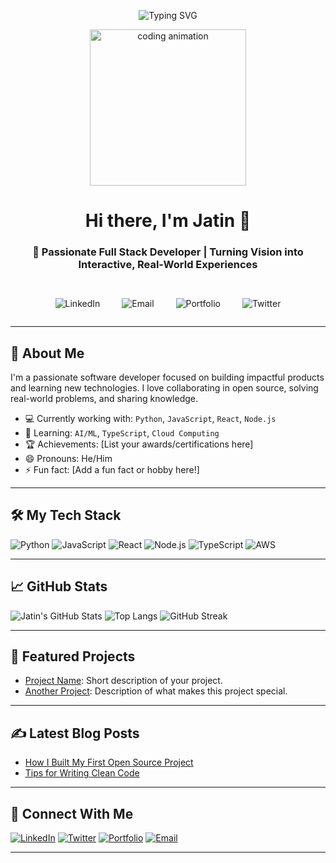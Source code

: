 <p align="center">
<img src="https://readme-typing-svg.herokuapp.com?font=Fira+Code&size=24&pause=1000&center=true&vCenter=true&width=1000&lines=✨+Welcome+to+my+digital+workspace!;💻+Where+building,+breaking,+and+learning+something+new+every+day!" alt="Typing SVG" />


</p>

<p align="center">
  <img src="https://media.giphy.com/media/qgQUggAC3Pfv687qPC/giphy.gif" width="250" alt="coding animation" />
</p>

<!-- Name & tagline -->
<h1 align="center">Hi there, I'm Jatin 👋</h1>

<!-- Social links (final clean version, no underline anywhere) -->
<h3 align="center" style="margin-bottom: 30px;">
  🚀 Passionate Full Stack Developer | Turning Vision into Interactive, Real-World Experiences
</h3>

<!-- Social links (completely clean, no underline, proper spacing) -->
<!-- Social links (horizontal alignment, no underline, clean spacing) -->
<div align="center"
     style="display: flex; justify-content: center; align-items: center; gap: 35px; margin-top: 25px; flex-direction: row; text-decoration: none;">

  <a href="https://linkedin.com/in/jatinrajvani" target="_blank"
     style="text-decoration: none; border: none; outline: none;">
    <img src="https://img.shields.io/badge/LinkedIn%20•%20Follow-0077B5?style=for-the-badge&logo=linkedin&logoColor=white"
         alt="LinkedIn" style="border: none; outline: none;" />
  </a>

  <a href="mailto:jatinrajvani.cg@gmail.com" target="_blank"
     style="text-decoration: none; border: none; outline: none;">
    <img src="https://img.shields.io/badge/Email%20•%20Connect-D14836?style=for-the-badge&logo=gmail&logoColor=white"
         alt="Email" style="border: none; outline: none;" />
  </a>

  <a href="https://jatinsportfolio.vercel.app/" target="_blank"
     style="text-decoration: none; border: none; outline: none;">
    <img src="https://img.shields.io/badge/Portfolio%20•%20Visit-000000?style=for-the-badge&logo=firefox-browser&logoColor=white"
         alt="Portfolio" style="border: none; outline: none;" />
  </a>

  <a href="https://twitter.com/yourusername" target="_blank"
     style="text-decoration: none; border: none; outline: none;">
    <img src="https://img.shields.io/badge/Twitter%20•%20Follow-1DA1F2?style=for-the-badge&logo=twitter&logoColor=white"
         alt="Twitter" style="border: none; outline: none;" />
  </a>

</div>





---

## 🚀 About Me
I'm a passionate software developer focused on building impactful products and learning new technologies. I love collaborating in open source, solving real-world problems, and sharing knowledge.

- 💻 Currently working with: `Python`, `JavaScript`, `React`, `Node.js`
- 🌱 Learning: `AI/ML`, `TypeScript`, `Cloud Computing`
- 🏆 Achievements: [List your awards/certifications here]
- 😄 Pronouns: He/Him
- ⚡ Fun fact: [Add a fun fact or hobby here!]

---

## 🛠️ My Tech Stack
![Python](https://img.shields.io/badge/Python-3776AB?logo=python&logoColor=white)
![JavaScript](https://img.shields.io/badge/JavaScript-F7DF1E?logo=javascript&logoColor=black)
![React](https://img.shields.io/badge/React-20232A?logo=react&logoColor=61DAFB)
![Node.js](https://img.shields.io/badge/Node.js-339933?logo=node.js&logoColor=white)
![TypeScript](https://img.shields.io/badge/TypeScript-007ACC?logo=typescript&logoColor=white)
![AWS](https://img.shields.io/badge/AWS-232F3E?logo=amazon-aws&logoColor=white)
<br>

---

## 📈 GitHub Stats
![Jatin's GitHub Stats](https://github-readme-stats.vercel.app/api?username=JatinRajvani&show_icons=true&theme=radical)
![Top Langs](https://github-readme-stats.vercel.app/api/top-langs/?username=JatinRajvani&layout=compact&theme=radical)
![GitHub Streak](https://github-readme-streak-stats.herokuapp.com/?user=JatinRajvani&theme=radical)

---

## 🌟 Featured Projects
- [Project Name](https://github.com/JatinRajvani/project-name): Short description of your project.
- [Another Project](https://github.com/JatinRajvani/another-project): Description of what makes this project special.

---

## ✍️ Latest Blog Posts
<!-- BLOG-POST-LIST:START -->
<!-- Replace with automated workflow or manually add posts -->
- [How I Built My First Open Source Project](https://your-blog.com/post1)
- [Tips for Writing Clean Code](https://your-blog.com/post2)
<!-- BLOG-POST-LIST:END -->

---

## 🤝 Connect With Me
[![LinkedIn](https://img.shields.io/badge/LinkedIn-blue?logo=linkedin&logoColor=white)](https://linkedin.com/in/jatinrajvani)
[![Twitter](https://img.shields.io/badge/Twitter-1DA1F2?logo=twitter&logoColor=white)](https://twitter.com/yourusername)
[![Portfolio](https://img.shields.io/badge/Portfolio-000000?logo=firefox-browser&logoColor=white)](https://yourportfolio.com)
[![Email](https://img.shields.io/badge/Email-D14836?logo=gmail&logoColor=white)](mailto:your@email.com)

---

<!--
**JatinRajvani/JatinRajvani** is a ✨ special ✨ repository because its `README.md` (this file) appears on your GitHub profile!
-->
